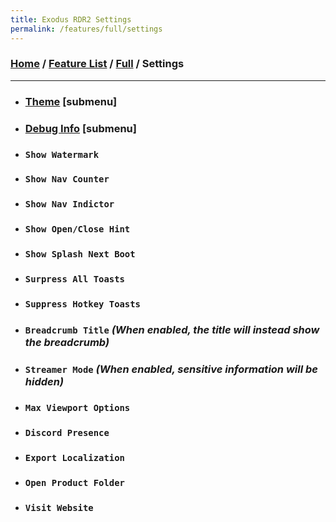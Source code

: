 ```yaml
---
title: Exodus RDR2 Settings
permalink: /features/full/settings
---
```

### [Home](/) / [Feature List](/features) / [Full](/features/full) / Settings
---
- ### [Theme](settings/theme) [submenu]
- ### [Debug Info](settings/debug-info) [submenu]
- ### `Show Watermark`
- ### `Show Nav Counter`
- ### `Show Nav Indictor`
- ### `Show Open/Close Hint`
- ### `Show Splash Next Boot`
- ### `Surpress All Toasts`
- ### `Suppress Hotkey Toasts`
- ### `Breadcrumb Title` *(When enabled, the title will instead show the breadcrumb)*
- ### `Streamer Mode` *(When enabled, sensitive information will be hidden)*
- ### `Max Viewport Options`
- ### `Discord Presence`
- ### `Export Localization`
- ### `Open Product Folder`
- ### `Visit Website`
